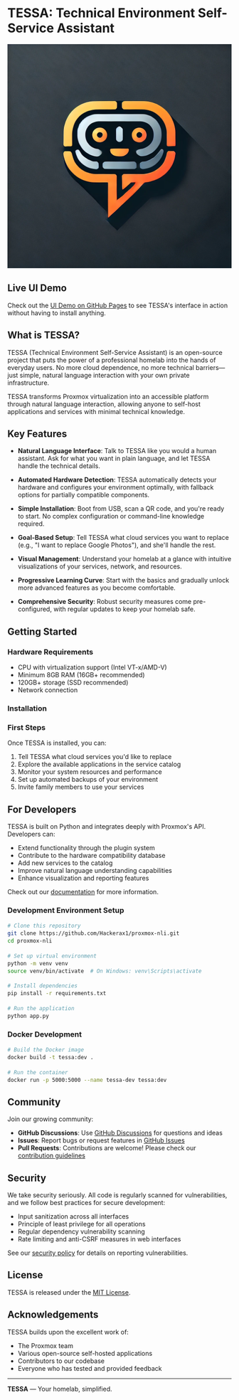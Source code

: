 # TESSA: Technical Environment Self-Service Assistant

![TESSA Logo](static/TessaLogo.webp)

## Live UI Demo

Check out the [UI Demo on GitHub Pages](https://hackerax1.github.io/proxmox-nli/) to see TESSA's interface in action without having to install anything.

## What is TESSA?

TESSA (Technical Environment Self-Service Assistant) is an open-source project that puts the power of a professional homelab into the hands of everyday users. No more cloud dependence, no more technical barriers—just simple, natural language interaction with your own private infrastructure.

TESSA transforms Proxmox virtualization into an accessible platform through natural language interaction, allowing anyone to self-host applications and services with minimal technical knowledge.

## Key Features

- **Natural Language Interface**: Talk to TESSA like you would a human assistant. Ask for what you want in plain language, and let TESSA handle the technical details.

- **Automated Hardware Detection**: TESSA automatically detects your hardware and configures your environment optimally, with fallback options for partially compatible components.

- **Simple Installation**: Boot from USB, scan a QR code, and you're ready to start. No complex configuration or command-line knowledge required.

- **Goal-Based Setup**: Tell TESSA what cloud services you want to replace (e.g., "I want to replace Google Photos"), and she'll handle the rest.

- **Visual Management**: Understand your homelab at a glance with intuitive visualizations of your services, network, and resources.

- **Progressive Learning Curve**: Start with the basics and gradually unlock more advanced features as you become comfortable.

- **Comprehensive Security**: Robust security measures come pre-configured, with regular updates to keep your homelab safe.

## Getting Started

### Hardware Requirements

- CPU with virtualization support (Intel VT-x/AMD-V)
- Minimum 8GB RAM (16GB+ recommended)
- 120GB+ storage (SSD recommended)
- Network connection

### Installation



### First Steps

Once TESSA is installed, you can:

1. Tell TESSA what cloud services you'd like to replace
2. Explore the available applications in the service catalog
3. Monitor your system resources and performance
4. Set up automated backups of your environment
5. Invite family members to use your services

## For Developers

TESSA is built on Python and integrates deeply with Proxmox's API. Developers can:

- Extend functionality through the plugin system
- Contribute to the hardware compatibility database
- Add new services to the catalog
- Improve natural language understanding capabilities
- Enhance visualization and reporting features

Check out our [documentation](./docs) for more information.

### Development Environment Setup

```bash
# Clone this repository
git clone https://github.com/Hackerax1/proxmox-nli.git
cd proxmox-nli

# Set up virtual environment
python -m venv venv
source venv/bin/activate  # On Windows: venv\Scripts\activate

# Install dependencies
pip install -r requirements.txt

# Run the application
python app.py
```

### Docker Development

```bash
# Build the Docker image
docker build -t tessa:dev .

# Run the container
docker run -p 5000:5000 --name tessa-dev tessa:dev
```

## Community

Join our growing community:

- **GitHub Discussions**: Use [GitHub Discussions](https://github.com/Hackerax1/proxmox-nli/discussions) for questions and ideas
- **Issues**: Report bugs or request features in [GitHub Issues](https://github.com/Hackerax1/proxmox-nli/issues)
- **Pull Requests**: Contributions are welcome! Please check our [contribution guidelines](./docs/CONTRIBUTING.md)

## Security

We take security seriously. All code is regularly scanned for vulnerabilities, and we follow best practices for secure development:

- Input sanitization across all interfaces
- Principle of least privilege for all operations
- Regular dependency vulnerability scanning
- Rate limiting and anti-CSRF measures in web interfaces

See our [security policy](./docs/SECURITY.md) for details on reporting vulnerabilities.

## License

TESSA is released under the [MIT License](LICENSE).

## Acknowledgements

TESSA builds upon the excellent work of:
- The Proxmox team
- Various open-source self-hosted applications
- Contributors to our codebase
- Everyone who has tested and provided feedback

---

**TESSA** — Your homelab, simplified.